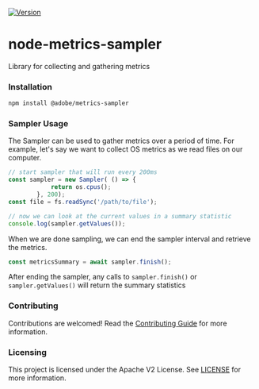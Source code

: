 [![Version](https://img.shields.io/npm/v/@adobe/metrics-sampler.svg)](https://npmjs.org/package/@adobe/metrics-sampler)


# node-metrics-sampler

Library for collecting and gathering metrics

### Installation

```bash
npm install @adobe/metrics-sampler
```

### Sampler Usage

The Sampler can be used to gather metrics over a period of time. For example, let's say we want to collect OS metrics as we read files on our computer.

```js
// start sampler that will run every 200ms
const sampler = new Sampler( () => {
			return os.cpus();
        }, 200);
const file = fs.readSync('/path/to/file');

// now we can look at the current values in a summary statistic
console.log(sampler.getValues());
```
When we are done sampling, we can end the sampler interval and retrieve the metrics.
```js
const metricsSummary = await sampler.finish();
```

After ending the sampler, any calls to `sampler.finish()` or `sampler.getValues()` will return the summary statistics


### Contributing
Contributions are welcomed! Read the [Contributing Guide](./.github/CONTRIBUTING.md) for more information.

### Licensing
This project is licensed under the Apache V2 License. See [LICENSE](LICENSE) for more information.
